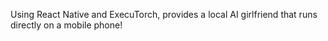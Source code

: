 Using React Native and ExecuTorch, provides a local AI girlfriend that runs directly on a mobile phone!
